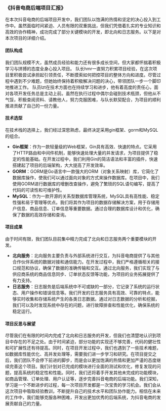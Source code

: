 ### 《抖音电商后端项目汇报》

  在本次抖音电商的后端项目开发中，我们团队以饱满的热情和坚定的决心投入到工作中。虽然面临时间紧迫、人员有限的双重挑战，但我们凭借着扎实的专业知识和高效的协作精神，成功完成了部分关键模块的开发，即北向和日志服务。以下是对本次项目的详细介绍。

#### 团队构成
  我们团队规模不大，虽然成员经验和能力还有很多成长空间，但大家都怀揣着积极学习与拼搏的态度全身心投入项目。
队长hmr一直努力积累项目经验，在这次项目里积极尝试承担起引领责任，不断摸索如何把控项目的整体方向和进度。尽管过程中遇到不少难题，但她始终保持着积极解决问题的决心，带领团队一步一个脚印地推进工作。
队员lzt在技术方面也在持续学习和进步，他有着高度的责任心，面对各项开发任务总是主动上前。虽然在执行过程中偶尔会碰到技术瓶颈，但他从不气馁，积极查阅资料、请教他人，努力克服困难，与队长默契配合，为项目的顺利推进贡献了自己的一份力量。 

#### 技术选型
在技术栈的选择上，我们经过深思熟虑，最终决定采用gin框架、gorm和MySQL的组合。

- **Gin框架**：作为一款轻量级的Web框架，Gin具有高效、快速的特点。它采用了HTTP路由和中间件机制，能够快速处理大量的并发请求，为项目提供了稳定的性能基础。在开发过程中，我们利用Gin的简洁语法和丰富的插件，快速搭建起了项目的后端架构，大大提高了开发效率。
- **GORM**：GORM是Go语言中一款强大的ORM（对象关系映射）库，它简化了数据库操作，使我们可以通过面向对象的方式来操作数据库。在项目中，我们使用GORM进行数据库的增删改查操作，避免了繁琐的SQL语句编写，提高了代码的可读性和可维护性。
- **MySQL**：作为一款开源的关系型数据库管理系统，MySQL具有高性能、稳定性强和易于管理等优点。我们将其作为项目的数据存储解决方案，用于存储用户信息、商品信息、订单信息等重要数据。通过合理的数据库设计和优化，确保了数据的高效存储和查询。

#### 项目成果
由于时间有限，我们团队目前集中精力完成了北向和日志服务两个重要模块的开发。

- **北向服务**：北向服务主要负责与外部系统进行交互，为抖音电商提供了与其他合作伙伴系统的数据对接和通信能力。在开发过程中，我们严格遵循相关的接口规范和协议，确保了数据的准确传输和交互。通过北向服务，我们实现了与供应商系统的商品信息同步、订单状态反馈等功能，为项目的业务拓展提供了有力支持。
- **日志服务**：日志服务是后端系统中不可或缺的一部分，它记录了系统的运行状态、用户操作和错误信息等。我们开发的日志服务具有高效、可靠的特点，能够实时收集和存储系统产生的各类日志数据。通过对日志数据的分析和挖掘，我们可以及时发现系统中存在的问题，进行故障排查和性能优化，确保系统的稳定运行。

#### 项目反思与展望
  尽管我们在有限的时间内完成了北向和日志服务的开发，但我们也清楚地认识到项目中存在的不足之处。由于时间紧迫，部分功能的实现还不够完善，代码的健壮性和可扩展性还有待提高。同时，在项目开发过程中，我们也遇到了一些技术难题，如数据库性能优化、高并发处理等，需要我们进一步学习和研究。在项目提交之后，我们团队不会停下前进的脚步，而是会以更加饱满的热情和更加严谨的态度继续完善这个项目。我们计划对已完成的模块进行全面的测试和优化，修复发现的问题，提高系统的稳定性和性能。同时，我们还将着手开发其他未完成的功能模块，如商品管理、订单处理、用户认证等，逐步完善抖音电商的后端功能。我们深知，学习是一个不断进步的过程，每一次项目开发都是一次宝贵的学习机会。我们会从这次项目中吸取经验教训，不断提升自己的技术水平和团队协作能力。相信在未来的工作中，我们能够克服各种困难，开发出更加优秀的后端系统，为抖音电商的发展贡献自己的力量。
